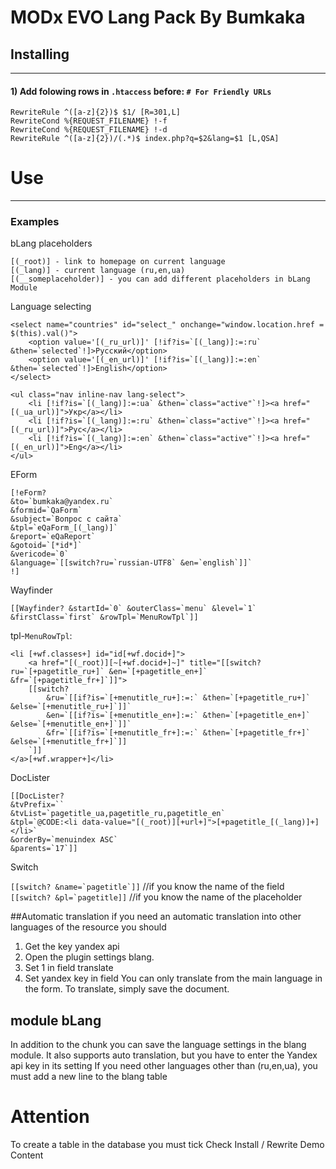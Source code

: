 # MODx EVO Lang Pack By Bumkaka

## Installing
- - -


#### 1)  Add folowing rows in `.htaccess` before: `# For Friendly URLs` 
	RewriteRule ^([a-z]{2})$ $1/ [R=301,L]
	RewriteCond %{REQUEST_FILENAME} !-f
	RewriteCond %{REQUEST_FILENAME} !-d
	RewriteRule ^([a-z]{2})/(.*)$ index.php?q=$2&lang=$1 [L,QSA]


# Use
- - -

### Examples

bLang placeholders
```
[(_root)] - link to homepage on current language
[(_lang)] - current language (ru,en,ua)
[(__someplaceholder)] - you can add different placeholders in bLang Module
```

Language selecting 
```
<select name="countries" id="select_" onchange="window.location.href = $(this).val()">
    <option value='[(_ru_url)]' [!if?is=`[(_lang)]:=:ru` &then=`selected`!]>Русский</option>
    <option value='[(_en_url)]' [!if?is=`[(_lang)]:=:en` &then=`selected`!]>English</option>
</select>
```

```
<ul class="nav inline-nav lang-select">
    <li [!if?is=`[(_lang)]:=:ua` &then=`class="active"`!]><a href="[(_ua_url)]">Укр</a></li>
    <li [!if?is=`[(_lang)]:=:ru` &then=`class="active"`!]><a href="[(_ru_url)]">Рус</a></li>
    <li [!if?is=`[(_lang)]:=:en` &then=`class="active"`!]><a href="[(_en_url)]">Eng</a></li>
</ul>
```


EForm
```
[!eForm? 
&to=`bumkaka@yandex.ru`
&formid=`QaForm` 
&subject=`Вопрос с сайта` 
&tpl=`eQaForm_[(_lang)]` 
&report=`eQaReport` 
&gotoid=`[*id*]` 
&vericode=`0` 
&language=`[[switch?ru=`russian-UTF8` &en=`english`]]`
!] 
```

Wayfinder
```
[[Wayfinder? &startId=`0` &outerClass=`menu` &level=`1` &firstClass=`first` &rowTpl=`MenuRowTpl`]]
```
tpl-`MenuRowTpl`:
```
<li [+wf.classes+] id="id[+wf.docid+]">
	<a href="[(_root)][~[+wf.docid+]~]" title="[[switch?ru=`[+pagetitle_ru+]` &en=`[+pagetitle_en+]` &fr=`[+pagetitle_fr+]`]]">
	[[switch?
		&ru=`[[if?is=`[+menutitle_ru+]:=:` &then=`[+pagetitle_ru+]` &else=`[+menutitle_ru+]`]]` 
		&en=`[[if?is=`[+menutitle_en+]:=:` &then=`[+pagetitle_en+]` &else=`[+menutitle_en+]`]]` 
		&fr=`[[if?is=`[+menutitle_fr+]:=:` &then=`[+pagetitle_fr+]` &else=`[+menutitle_fr+]`]]
	`]]
</a>[+wf.wrapper+]</li>

```

DocLister
```
[[DocLister? 
&tvPrefix=`` 
&tvList=`pagetitle_ua,pagetitle_ru,pagetitle_en` 
&tpl=`@CODE:<li data-value="[(_root)][+url+]">[+pagetitle_[(_lang)]+]</li>`
&orderBy=`menuindex ASC` 
&parents=`17`]]
```





Switch

 ``` [[switch? &name=`pagetitle`]] ``` //if you know the name of the field
 ``` [[switch? &pl=`pagetitle]] ```    //if you know the name of the placeholder



##Automatic translation
  if you need an automatic translation into other languages of the resource you should
  1. Get the key yandex api
  2. Open the plugin settings blang.
  3. Set 1 in field translate
  4. Set yandex key in field
  You can only translate from the main language in the form.
  To translate, simply save the document.
  
  
## module bLang
In addition to the chunk you can save the language settings in the blang module.
It also supports auto translation, but you have to enter the Yandex api key in its setting
If you need other languages other than (ru,en,ua), you must add a new line to the blang table

# Attention 
 To create a table in the database you must tick Check Install / Rewrite Demo Content